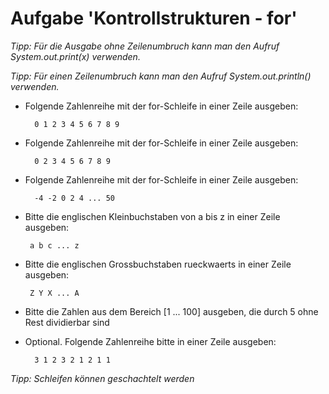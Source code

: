 # Aufgabe 'Kontrollstrukturen - for'

*Tipp: Für die Ausgabe ohne Zeilenumbruch kann man den Aufruf System.out.print(x) verwenden.*

*Tipp: Für einen Zeilenumbruch kann man den Aufruf System.out.println() verwenden.*

- Folgende Zahlenreihe mit der for-Schleife in einer Zeile ausgeben: 
    
		0 1 2 3 4 5 6 7 8 9

- Folgende Zahlenreihe mit der for-Schleife in einer Zeile ausgeben:
 
	    0 2 3 4 5 6 7 8 9

- Folgende Zahlenreihe mit der for-Schleife in einer Zeile ausgeben: 
    
    	-4 -2 0 2 4 ... 50

 - Bitte die englischen Kleinbuchstaben von a bis z in einer Zeile ausgeben: 
    	
    	a b c ... z

 - Bitte die englischen Grossbuchstaben rueckwaerts in einer Zeile ausgeben: 
    
    	Z Y X ... A

- Bitte die Zahlen aus dem Bereich [1 ... 100] ausgeben, die durch 5 ohne Rest dividierbar sind


- Optional. Folgende Zahlenreihe bitte in einer Zeile ausgeben: 
	
	    3 1 2 3 2 1 2 1 1

*Tipp: Schleifen können geschachtelt werden*
